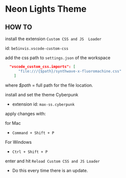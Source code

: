 # Neon Lights Theme

## HOW TO

install the extension `Custom CSS and JS  Loader`

id: `be5invis.vscode-custom-css`

add the css path to `settings.json` of the workspace

```json
  "vscode_custom_css.imports": [
      "file:///{$path}/synthwave-x-fluoromachine.css"
    ]
```

where *$path* = full path for the file location.

install and set the theme Cyberpunk

* extension id: `max-ss.cyberpunk`

apply changes with:

for Mac

* `Command + Shift + P`

For Windows

* `Ctrl + Shift + P`

enter and hit `Reload Custom CSS and JS Loader` 

* Do this every time there is an update.
